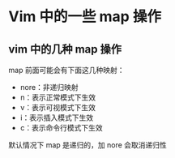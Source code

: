# Vim 中的一些 map 操作

## vim 中的几种 map 操作

map 前面可能会有下面这几种映射：

- nore：非递归映射
- n：表示正常模式下生效
- v：表示可视模式下生效
- i：表示插入模式下生效
- c：表示命令行模式下生效

默认情况下 map 是递归的，加 nore 会取消递归性
